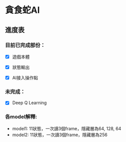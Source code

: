 # 貪食蛇AI

## 進度表

### 目前已完成部份：

- [x] 遊戲本體
- [x] 狀態輸出
- [x] AI接入操作點


### 未完成：

- [x] Deep Q Learning


### 各model解釋:

* model1: 11狀態，一次讀3個frame，隱藏層為64, 128, 64
* model2: 11狀態，一次讀3個frame，隱藏層為256